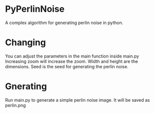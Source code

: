 # PyPerlinNoise
A complex algorithm for generating perlin noise in python.

# Changing
You can adjust the parameters in the main function inside main.py
Increasing zoom will increase the zoom.
Width and height are the dimensions.
Seed is the seed for generating the perlin noise.

# Gnerating
Run main.py to generate a simple perlin noise image. It will be saved as perlin.png
